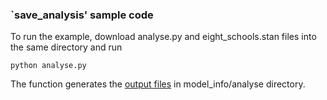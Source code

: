 ### `save_analysis' sample code

To run the example, download analyse.py and eight_schools.stan files into the same directory and run

```
python analyse.py
```

The function generates the [output files](docs/save_analysis/output) in model_info/analyse directory.
